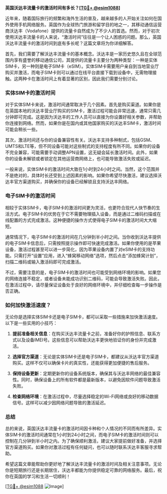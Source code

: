**英国沃达丰流量卡的激活时间有多长？[[TG💪+ @esim1088](https://t.me/s/esim1088)]**

近年来，随着国际旅行的频繁和海外生活的普及，越来越多的人开始关注如何在国外使用手机网络服务。英国作为全球热门旅游和留学目的地之一，其移动通信运营商沃达丰（Vodafone）提供的流量卡自然成为了不少人的首选。然而，对于初次使用沃达丰流量卡的人来说，“激活时间”往往是一个让人困惑的问题。那么，英国沃达丰流量卡的激活时间到底有多长呢？这篇文章将为你详细解答。

首先，我们需要了解沃达丰流量卡的基本概念。沃达丰是一家历史悠久且在全球范围内享有盛誉的移动通信公司，其提供的流量卡主要分为两种类型：一种是实体SIM卡，另一种则是电子SIM卡（eSIM）。实体SIM卡需要用户亲自到当地营业厅购买并激活，而电子SIM卡则可以通过在线平台直接下载到设备中，无需物理接触。这两种卡在激活时间上有着显著的区别，因此我们需要分别讨论。

### 实体SIM卡的激活时间

对于实体SIM卡来说，激活时间通常取决于几个因素。首先是购买渠道。如果你是在英国本地的沃达丰营业厅购买的SIM卡，激活过程可能会非常迅速，通常只需几分钟即可完成。这是因为沃达丰的工作人员可以直接为你设置好相关参数，并帮助你连接到网络。然而，如果你是在国内或其他国家购买的沃达丰SIM卡，激活时间可能会稍长一些。

其次，激活时间还与你的设备兼容性有关。沃达丰支持多种制式，包括GSM、UMTS和LTE等，但不同设备可能对这些制式的支持程度有所不同。如果你的设备不完全兼容，可能需要手动调整APN设置，这无疑会延长激活时间。此外，如果你的设备未解锁或者锁定在其他运营商网络上，也可能导致激活失败或延迟。

一般来说，实体SIM卡的激活时间大致在1小时到24小时之间。当然，这个范围并不是绝对的，具体时长还受到上述因素的影响。如果你希望尽快激活，建议选择沃达丰官方渠道购买，并确保你的设备已经解锁且支持沃达丰网络。

### 电子SIM卡的激活时间

相较于实体SIM卡，电子SIM卡的激活时间更为灵活，也更符合现代人快节奏的生活方式。电子SIM卡的优势在于它不需要物理插入设备，而是通过二维码扫描或在线配置的方式完成激活。这种便捷的操作方式使得电子SIM卡的激活时间大大缩短。

通常情况下，电子SIM卡的激活时间在几分钟到半小时之间。当你收到沃达丰提供的电子SIM卡信息后，只需按照提示操作即可快速完成激活。如果你使用的是苹果设备，激活过程甚至可以进一步简化，因为苹果设备内置了对eSIM卡的支持功能。只需打开“设置”应用，进入“蜂窝移动网络”选项，然后点击“添加蜂窝计划”，扫描二维码或输入激活码即可完成激活。

不过，需要注意的是，电子SIM卡的激活时间也可能受到网络环境的影响。如果您的网络连接不稳定，或者设备未能成功识别二维码，可能会导致激活失败。因此，在激活过程中，请尽量保证设备处于良好的网络环境中，并仔细检查每一步操作是否正确。

### 如何加快激活速度？

无论你是选择实体SIM卡还是电子SIM卡，都可以采取一些措施来加快激活速度。以下是一些实用的小技巧：

1. **提前准备相关信息**：在购买沃达丰流量卡之前，准备好你的护照信息、联系方式以及设备IMEI号。这些信息可以帮助沃达丰更快地验证你的身份并完成激活。

2. **选择官方渠道**：无论是实体SIM卡还是电子SIM卡，都建议从沃达丰官方渠道购买。这样不仅可以确保卡片的真实性，还能获得更加便捷的售后服务。

3. **保持设备更新**：定期更新你的设备系统版本，确保其与沃达丰网络的最佳兼容性。同时，确保设备上的所有软件都是最新版本，以避免因软件问题导致激活失败。

4. **检查网络环境**：在激活过程中，尽量选择稳定的Wi-Fi网络或良好的移动数据信号。这样可以减少因网络问题导致的激活延迟。

### 总结

总的来说，英国沃达丰流量卡的激活时间因卡种和个人情况的不同而有所差异。实体SIM卡的激活时间通常在1小时到24小时之间，而电子SIM卡的激活时间则可以控制在几分钟到半小时之内。为了确保顺利激活，建议大家提前做好准备，并选择官方渠道购买。如果你对激活过程有任何疑问，也可以随时联系沃达丰客服寻求帮助。

希望这篇文章能帮助你更好地了解沃达丰流量卡的激活时间及相关注意事项。无论你是短期旅行还是长期居住，沃达丰都能为你提供稳定可靠的网络服务。最后，祝你在英国的学习和生活一切顺利！

[[TG💪+ @esim1088](https://t.me/s/esim1088) ![Image](https://i.postimg.cc/4NQfJmqS/Snipaste-2025-05-13-00-14-12.png)]